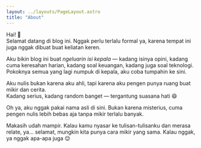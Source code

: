 ```yaml
---
layout: ../layouts/PageLayout.astro
title: "About"
---
```



Hai! 👋  
Selamat datang di blog ini. Nggak perlu terlalu formal ya, karena tempat ini juga nggak dibuat buat keliatan keren.

Aku bikin blog ini buat *ngeluarin isi kepala* — kadang isinya opini, kadang cuma keresahan harian, kadang soal keuangan, kadang juga soal teknologi. Pokoknya semua yang lagi numpuk di kepala, aku coba tumpahin ke sini.

Aku nulis bukan karena aku ahli, tapi karena aku pengen punya ruang buat mikir dan cerita.  
Kadang serius, kadang random banget — tergantung suasana hati 😄

Oh ya, aku nggak pakai nama asli di sini. Bukan karena misterius, cuma pengen nulis lebih bebas aja tanpa mikir terlalu banyak.

Makasih udah mampir. Kalau kamu nyasar ke tulisan-tulisanku dan merasa relate, ya... selamat, mungkin kita punya cara mikir yang sama. Kalau nggak, ya nggak apa-apa juga 😌
